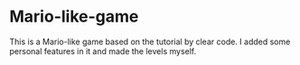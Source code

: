 # Mario-like-game
This is a Mario-like game based on the tutorial by clear code. I added some personal features in it and made the levels myself.
